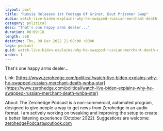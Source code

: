 ```yaml
---
layout: post
title: "Russia Releases 1st Footage Of Griner, Bout Prisoner Swap"
audio: watch-live-biden-explains-why-he-swapped-russian-merchant-death-wnba-star-3
category: political
desc: "That's one happy arms dealer..."
duration: 00:09:18
length: 558
datetime: Thu, 08 Dec 2022 21:08:00 +0000
tags: podcast
guid: watch-live-biden-explains-why-he-swapped-russian-merchant-death-wnba-star-0
order: 1
---
```

That's one happy arms dealer...

Link: [https://www.zerohedge.com/political/watch-live-biden-explains-why-he-swapped-russian-merchant-death-wnba-star](https://www.zerohedge.com/political/watch-live-biden-explains-why-he-swapped-russian-merchant-death-wnba-star)

About: The Zerohedge Podcast is a non-commercial, automated program, designed to give people a way to get news from Zerohedge in an audio format.  I am actively working on tweaking and improving the setup to create a better listening experience (October 2022).  Suggestions are welcome: [zerohedgePodcast@outlook.com](mailto:zerohedgePodcast@outlook.com)